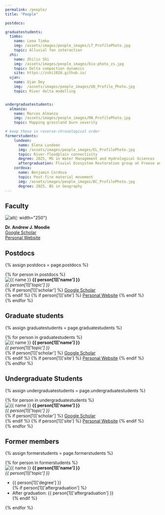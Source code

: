 ```yaml
---
permalink: /people/
title: "People"

postdocs:

graduatestudents:
  timko:
    name: Lena Timko
    img: /assets/images/people_images/LT_ProfilePhoto.jpg
    topic: Alluvial fan interaction
  zhi:
    name: Zhilin Shi
    img: /assets/images/people_images/bio-photo_zs.jpg
    topic: Delta compaction dynamics
    site: https://zshi1026.github.io/
  ujan:
    name: Ujan Dey
    img:  /assets/images/people_images/UD_Profile_Photo.jpg
    topic: River delta modelling


undergraduatestudents:
  almanza:
    name: Marcos Almanza
    img: /assets/images/people_images/MA_ProfilePhoto.jpg
    topic: Mapping grassland burn severity

# keep these in reverse-chronological order
formerstudents:
    lundeen:
      name: Elena Lundeen
      img: /assets/images/people_images/EL_ProfilePhoto.jpg
      topic: River-floodplain connectivity 
      degree: 2025, MS in Water Management and Hydrological Sciences
      aftergraduation: Fluvial Ecosystem Restoration group at Freese and Nichols
    cordova:
      name: Benjamin Cordova
      topic: Post-fire material movement
      img: /assets/images/people_images/BC_ProfilePhoto.jpg
      degree: 2025, BS in Geography
---
```



<!-- Note, the css that controls the display of the headshots is in _home.scss -->
<!-- Code here and in the css is based on: https://dmnfarrell.github.io/software/jekyll-galleries -->

## Faculty

![alt](/assets/images/people_images/moodie_2022_tamu_lowres.jpg){: width="250"}

**Dr. Andrew J. Moodie**\
[Google Scholar](https://scholar.google.com/citations?user=8wtbbNsAAAAJ)\
[Personal Website](https://andrewjmoodie.com)


## Postdocs

{% assign postdocs = page.postdocs %}
<div class ="image-gallery">
{% for person in postdocs %}
  <div class="box">
      <img src="{{ person[1]['img'] }}{{ name }} " alt="{{ name }}"  class="img-gallery" />
    <b>{{ person[1]['name'] }}</b><br>
    <i>{{ person[1]['topic'] }}</i><br>
    {% if person[1]['scholar'] %}
      <a href="{{ person[1]['scholar'] }}">Google Scholar</a><br>
    {% endif %}
    {% if person[1]['site'] %}
      <a href="{{ person[1]['site'] }}">Personal Website</a>
    {% endif %}
  </div>
{% endfor %}
</div>



## Graduate students

{% assign graduatestudents = page.graduatestudents %}
<div class ="image-gallery">
{% for person in graduatestudents %}
  <div class="box">
      <img src="{{ person[1]['img'] }}{{ name }} " alt="{{ name }}"  class="img-gallery" />
    <b>{{ person[1]['name'] }}</b><br>
    <i>{{ person[1]['topic'] }}</i><br>
    {% if person[1]['scholar'] %}
      <a href="{{ person[1]['scholar'] }}">Google Scholar</a><br>
    {% endif %}
    {% if person[1]['site'] %}
      <a href="{{ person[1]['site'] }}">Personal Website</a>
    {% endif %}
  </div>
{% endfor %}
</div>



## Undergraduate Students 

{% assign undergraduatestudents = page.undergraduatestudents %}
<div class ="image-gallery">
{% for person in undergraduatestudents %}
  <div class="box">
      <img src="{{ person[1]['img'] }}{{ name }} " alt="{{ name }}"  class="img-gallery" />
    <b>{{ person[1]['name'] }}</b><br>
    <i>{{ person[1]['topic'] }}</i><br>
    {% if person[1]['scholar'] %}
      <a href="{{ person[1]['scholar'] }}">Google Scholar</a><br>
    {% endif %}
    {% if person[1]['site'] %}
      <a href="{{ person[1]['site'] }}">Personal Website</a>
    {% endif %}
  </div>
{% endfor %}
</div>



## Former members
<!-- None yet. Will be a table of name, position, dates, and "now at" -->

{% assign formerstudents = page.formerstudents %}
<div class ="image-gallery">
{% for person in formerstudents %}
  <div class="box">
      <img src="{{ person[1]['img'] }}{{ name }} " alt="{{ name }}"  class="img-gallery" />
    <b>{{ person[1]['name'] }}</b><br>
    <i>{{ person[1]['topic'] }}</i><br>
    <ul>
      <li>{{ person[1]['degree'] }}</li>
      {% if person[1]['aftergraduation'] %}
        <li>After graduation: {{ person[1]['aftergraduation'] }}</li>
      {% endif %}
    </ul>
  </div>
{% endfor %}
</div>
